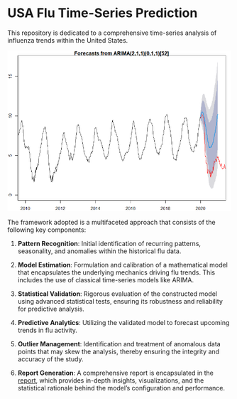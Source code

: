 # USA Flu Time-Series Prediction

This repository is dedicated to a comprehensive time-series analysis of influenza trends within the United States. 

![Forecast](images/forecast.png)

The framework adopted is a multifaceted approach that consists of the following key components:

1. **Pattern Recognition**: Initial identification of recurring patterns, seasonality, and anomalies within the historical flu data.
  
2. **Model Estimation**: Formulation and calibration of a mathematical model that encapsulates the underlying mechanics driving flu trends. This includes the use of classical time-series models like ARIMA.

3. **Statistical Validation**: Rigorous evaluation of the constructed model using advanced statistical tests, ensuring its robustness and reliability for predictive analysis.

4. **Predictive Analytics**: Utilizing the validated model to forecast upcoming trends in flu activity.

5. **Outlier Management**: Identification and treatment of anomalous data points that may skew the analysis, thereby ensuring the integrity and accuracy of the study.

6. **Report Generation**: A comprehensive report is encapsulated in the [report](reports/report.pdf), which provides in-depth insights, visualizations, and the statistical rationale behind the model’s configuration and performance.
